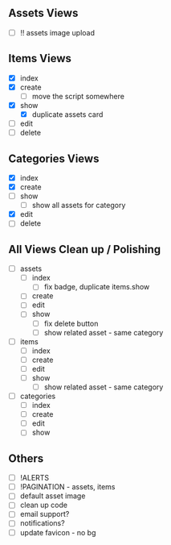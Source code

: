 ## Assets Views

- [ ] !! assets image upload

## Items Views

- [x] index
- [x] create
    - [ ] move the script somewhere
- [x] show
    - [x] duplicate assets card
- [ ] edit
- [ ] delete

## Categories Views

- [x] index
- [x] create
- [ ] show
    - [ ] show all assets for category
- [x] edit
- [ ] delete

## All Views Clean up / Polishing

- [ ] assets
    - [ ] index
        - [ ] fix badge, duplicate items.show
    - [ ] create
    - [ ] edit
    - [ ] show
        - [ ] fix delete button
        - [ ] show related asset - same category

- [ ] items
    - [ ] index
    - [ ] create
    - [ ] edit
    - [ ] show
        - [ ] show related asset - same category

- [ ] categories
    - [ ] index
    - [ ] create
    - [ ] edit
    - [ ] show

## Others

- [ ] !ALERTS
- [ ] !PAGINATION - assets, items
- [ ] default asset image
- [ ] clean up code
- [ ] email support?
- [ ] notifications?
- [ ] update favicon - no bg
